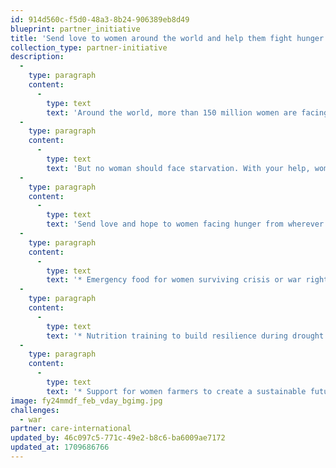 ```yaml
---
id: 914d560c-f5d0-48a3-8b24-906389eb8d49
blueprint: partner_initiative
title: 'Send love to women around the world and help them fight hunger'
collection_type: partner-initiative
description:
  -
    type: paragraph
    content:
      -
        type: text
        text: 'Around the world, more than 150 million women are facing food insecurity. The reality is that hunger hits harder for women than men. Women eat last and least, often skipping meals or making unimaginable decisions to feed their families before themselves.'
  -
    type: paragraph
    content:
      -
        type: text
        text: 'But no woman should face starvation. With your help, women can overcome hunger for themselves and their families.'
  -
    type: paragraph
    content:
      -
        type: text
        text: 'Send love and hope to women facing hunger from wherever you are in the world. Your gift provides:'
  -
    type: paragraph
    content:
      -
        type: text
        text: '* Emergency food for women surviving crisis or war right now.'
  -
    type: paragraph
    content:
      -
        type: text
        text: '* Nutrition training to build resilience during drought or other climate crises.'
  -
    type: paragraph
    content:
      -
        type: text
        text: '* Support for women farmers to create a sustainable future for their families and communities.'
image: fy24mmdf_feb_vday_bgimg.jpg
challenges:
  - war
partner: care-international
updated_by: 46c097c5-771c-49e2-b8c6-ba6009ae7172
updated_at: 1709686766
---
```

